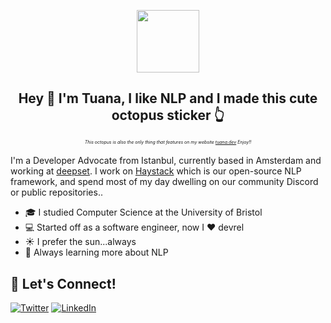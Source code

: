 <p align="center">
  <img height="100" src="https://user-images.githubusercontent.com/15802862/220467199-e866f01b-927b-48a9-9761-bd92d8a3f625.png">
</p>

<h2 align="center">
Hey 👋 I'm Tuana, I like NLP and I made this cute octopus sticker 👆
</h2>

<h6 align="center" style="font-size:50%;">
This octopus is also the only thing that features on my website <a href="https://tuana.dev">tuana.dev</a> Enjoy!!
</h6>

I'm a Developer Advocate from Istanbul, currently based in Amsterdam and working at [deepset](https://github.com/deepeset-ai). I work on [Haystack](https://haystack.deepset.ai)
which is our open-source NLP framework, and spend most of my day dwelling on our community Discord or public repositories..

- 🎓 I studied Computer Science at the University of Bristol
- 💻 Started off as a software engineer, now I ❤️ devrel
- ☀️ I prefer the sun...always
- 🧠 Always learning more about NLP


## 💜 Let's Connect!
<a href="https://twitter.com/tuanacelik" target="_blank"><img alt="Twitter" src="https://img.shields.io/badge/twitter-%231DA1F2.svg?&style=for-the-badge&logo=twitter&logoColor=white" /></a>
<a href="https://www.linkedin.com/in/tuanacelik" target="_blank"><img alt="LinkedIn" src="https://img.shields.io/badge/linkedin-%230077B5.svg?&style=for-the-badge&logo=linkedin&logoColor=white" /></a>
